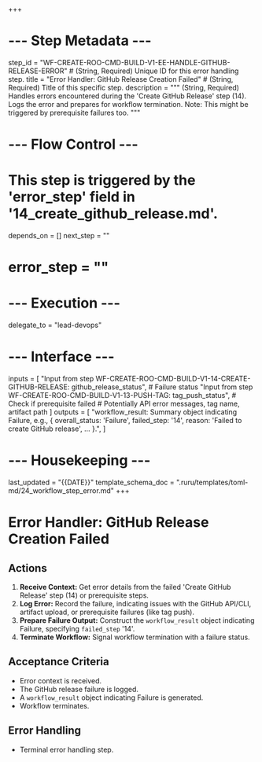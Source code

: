 +++
# --- Step Metadata ---
step_id = "WF-CREATE-ROO-CMD-BUILD-V1-EE-HANDLE-GITHUB-RELEASE-ERROR" # (String, Required) Unique ID for this error handling step.
title = "Error Handler: GitHub Release Creation Failed" # (String, Required) Title of this specific step.
description = """
(String, Required) Handles errors encountered during the 'Create GitHub Release' step (14).
Logs the error and prepares for workflow termination. Note: This might be triggered by prerequisite failures too.
"""

# --- Flow Control ---
# This step is triggered by the 'error_step' field in '14_create_github_release.md'.
depends_on = []
next_step = ""
# error_step = ""

# --- Execution ---
delegate_to = "lead-devops"

# --- Interface ---
inputs = [
    "Input from step WF-CREATE-ROO-CMD-BUILD-V1-14-CREATE-GITHUB-RELEASE: github_release_status", # Failure status
    "Input from step WF-CREATE-ROO-CMD-BUILD-V1-13-PUSH-TAG: tag_push_status", # Check if prerequisite failed
    # Potentially API error messages, tag name, artifact path
]
outputs = [
    "workflow_result: Summary object indicating Failure, e.g., { overall_status: 'Failure', failed_step: '14', reason: 'Failed to create GitHub release', ... }.",
]

# --- Housekeeping ---
last_updated = "{{DATE}}"
template_schema_doc = ".ruru/templates/toml-md/24_workflow_step_error.md"
+++

# Error Handler: GitHub Release Creation Failed

## Actions

1.  **Receive Context:** Get error details from the failed 'Create GitHub Release' step (14) or prerequisite steps.
2.  **Log Error:** Record the failure, indicating issues with the GitHub API/CLI, artifact upload, or prerequisite failures (like tag push).
3.  **Prepare Failure Output:** Construct the `workflow_result` object indicating Failure, specifying `failed_step` '14'.
4.  **Terminate Workflow:** Signal workflow termination with a failure status.

## Acceptance Criteria

*   Error context is received.
*   The GitHub release failure is logged.
*   A `workflow_result` object indicating Failure is generated.
*   Workflow terminates.

## Error Handling

*   Terminal error handling step.